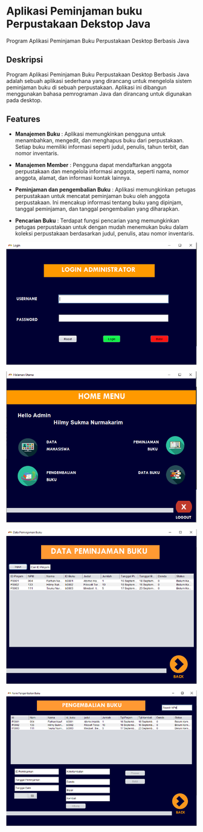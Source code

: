 # Aplikasi Peminjaman buku Perpustakaan Dekstop Java
Program Aplikasi Peminjaman Buku Perpustakaan Desktop Berbasis Java

## Deskripsi
Program Aplikasi Peminjaman Buku Perpustakaan Desktop Berbasis Java adalah sebuah aplikasi sederhana yang dirancang untuk mengelola sistem peminjaman buku di sebuah perpustakaan. Aplikasi ini dibangun menggunakan bahasa pemrograman Java dan dirancang untuk digunakan pada desktop.

## Features

- **Manajemen Buku** : Aplikasi memungkinkan pengguna untuk menambahkan, mengedit, dan menghapus buku dari perpustakaan. Setiap buku memiliki informasi seperti judul, penulis, tahun terbit, dan nomor inventaris.
  
- **Manajemen Member** : Pengguna dapat mendaftarkan anggota perpustakaan dan mengelola informasi anggota, seperti nama, nomor anggota, alamat, dan informasi kontak lainnya.
  
- **Peminjaman dan pengembalian Buku** : Aplikasi memungkinkan petugas perpustakaan untuk mencatat peminjaman buku oleh anggota perpustakaan. Ini mencakup informasi tentang buku yang dipinjam, tanggal peminjaman, dan tanggal pengembalian yang diharapkan.
  
- **Pencarian Buku** : Terdapat fungsi pencarian yang memungkinkan petugas perpustakaan untuk dengan mudah menemukan buku dalam koleksi perpustakaan berdasarkan judul, penulis, atau nomor inventaris.

![Alt Text](https://github.com/nihtlouw/Aplikasi-Peminjamanbuku_Perpustakaan_Dekstop_Java/blob/main/perpus1.PNG?raw=true)

![Alt Text](https://github.com/nihtlouw/Aplikasi-Peminjamanbuku_Perpustakaan_Dekstop_Java/blob/main/perpus2.PNG?raw=true)

![Alt Text](https://github.com/nihtlouw/Aplikasi-Peminjamanbuku_Perpustakaan_Dekstop_Java/blob/main/perpus4.PNG?raw=true)

![Alt Text](https://github.com/nihtlouw/Aplikasi-Peminjamanbuku_Perpustakaan_Dekstop_Java/blob/main/perpus5.PNG?raw=true)

